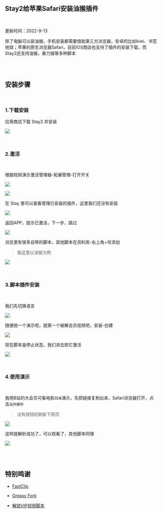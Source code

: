 ## Stay2给苹果Safari安装油猴插件
</br>

更新时间：2022-9-13

除了电脑可以装油猴，手机安装都需要借助第三方浏览器，安卓的比如kiwi、书签地球；苹果的原生浏览器Safari，目前IOS商店也支持了插件的安装下载，而Stay2还支持油猴，暴力猴等多种脚本

</br>
</br>

## 安装步骤

</br>

### 1.下载安装

应用商店下载 Stay2 并安装

![](https://ghproxy.com/https://raw.githubusercontent.com/Yiov/notes/main/stay2/stay2-01.png)

</br>

### 2.激活

</br>

根据视频演示激活管理器-拓展管理-打开开关

![](https://ghproxy.com/https://raw.githubusercontent.com/Yiov/notes/main/stay2/stay2-02.png)

![](https://ghproxy.com/https://raw.githubusercontent.com/Yiov/notes/main/stay2/stay2-03.png)


在 Stay 里可以查看管理已安装的插件，这里我们还没有安装

![](https://ghproxy.com/https://raw.githubusercontent.com/Yiov/notes/main/stay2/stay2-04.png)


返回APP，提示已激活，下一步，跳过

![](https://ghproxy.com/https://raw.githubusercontent.com/Yiov/notes/main/stay2/stay2-05.png)

浏览里有很多自带的脚本，其他脚本在资料库-右上角+号添加

> 我这里以油猴为例

![](https://ghproxy.com/https://raw.githubusercontent.com/Yiov/notes/main/stay2/stay2-06.png)


</br>


### 3.脚本插件安装

</br>

我们先切换语言

![](https://ghproxy.com/https://raw.githubusercontent.com/Yiov/notes/main/stay2/stay2-07.png)


随便挑一个演示吧，就第一个破解会员视频吧，安装-创建

![](https://ghproxy.com/https://raw.githubusercontent.com/Yiov/notes/main/stay2/stay2-08.png)


现在脚本是停止状态，我们进去把它激活

![](https://ghproxy.com/https://raw.githubusercontent.com/Yiov/notes/main/stay2/stay2-09.png)


</br>


### 4.使用演示

</br>

我用B站的大会员可看电影`四海`演示，先把链接复制出来，Safari浏览器打开，点击`站外解析`

> 没有按钮的刷新下网页

![](https://ghproxy.com/https://raw.githubusercontent.com/Yiov/notes/main/stay2/stay2-10.png)

这样就解析成功了，可以观看了，其他脚本同理


![](https://ghproxy.com/https://raw.githubusercontent.com/Yiov/notes/main/stay2/stay2-11.png)



</br>
</br>




## 特别鸣谢

* [FastClip](https://fastclip.app/)

* [Greasy Fork](https://greasyfork.org/zh-CN)

* [解锁VIP视频脚本](https://greasyfork.org/zh-CN/scripts/418804)
